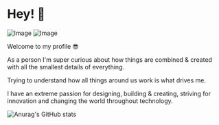 # Hey! 👋
![Image](https://img.shields.io/badge/iOS-000000?style=for-the-badge&logo=apple&logoColor=white)
![Image](https://img.shields.io/badge/Xcode-007ACC?style=for-the-badge&logo=Xcode&logoColor=white)

Welcome to my profile 😎

As a person I'm super curious about how things are combined & created with all the smallest details of everything. 

Trying to understand how all things around us work is what drives me. 

I have an extreme passion for designing, building & creating, striving for innovation and changing the world throughout technology.

![Anurag's GitHub stats](https://github-readme-stats.vercel.app/api?username=manteh&show_icons=true&theme=algolia)
<!---
Manteh/Manteh is a ✨ special ✨ repository because its `README.md` (this file) appears on your GitHub profile.
You can click the Preview link to take a look at your changes.
--->
